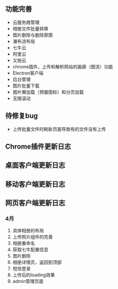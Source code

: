 ## 功能完善

- 云服务商管理
- 相册文件批量转移
- 图片删除与删除原图
- 瀑布流布局
- 七牛云
- 阿里云
- 又拍云
- chrome插件，上传和解析网站的画廊（图流）功能
- Electron客户端
- 后台管理
- 图片批量下载
- 图片懒加载（预置图标）和分页加载
- 无限滚动

## 待修复bug

* 上传批量文件时刷新页面导致有的文件没有上传

## Chrome插件更新日志

## 桌面客户端更新日志

## 移动客户端更新日志

## 网页客户端更新日志

### 4月

1. 具体相册的布局
2. 上传照片组件的完善
3. 相册重命名
4. 获取七牛配置信息
5. 图片删除
6. 相册详情页，返回到顶部
7. 短信登录
8. 上传后的loading效果
9. admin管理页面